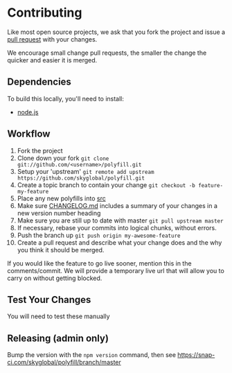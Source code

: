 # Contributing

Like most open source projects, we ask that you fork the project and issue a [pull request](#pull-requests) with your changes.

We encourage small change pull requests, the smaller the change the quicker and easier it is merged.

## Dependencies

To build this locally, you'll need to install:
 * [node.js](http://nodejs.org)

## Workflow

1. Fork the project
2. Clone down your fork
`git clone git://github.com/<username>/polyfill.git`
3. Setup your 'upstream'
`git remote add upstream https://github.com/skyglobal/polyfill.git`
4. Create a topic branch to contain your change
`git checkout -b feature-my-feature`
5. Place any new polyfills into [src](/src)
6. Make sure [CHANGELOG.md](./CHANGELOG.md) includes a summary of your changes in a new version number heading
7. Make sure you are still up to date with master
`git pull upstream master`
8. If necessary, rebase your commits into logical chunks, without errors.
9. Push the branch up
`git push origin my-awesome-feature`
10. Create a pull request and describe what your change does and the why you think it should be merged.

If you would like the feature to go live sooner, mention this in the comments/commit. We will provide a temporary live url that will allow you to carry on without getting blocked.

## Test Your Changes
  You will need to test these manually

## Releasing (admin only)
  Bump the version with the `npm version` command, then see https://snap-ci.com/skyglobal/polyfill/branch/master
